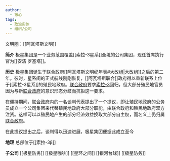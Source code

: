 ```yaml
---
author:
  - 银心
tags:
  - 政治实体
  - 组织/公司
---
```

文明圈：[[阿瓦塔斯文明]]

**简介**
极星集团是一个业务范围覆盖[[索拉-3星系]]全境的公司集团，现任首席执行官为[[安洁 罗塞塔]]。

**历史**
极星集团诞生于联合政府[[阿瓦塔斯文明纪年表#大改组|大改组]]之后的第二年。彼时，星系间的正式航线刚刚恢复，[[阿瓦塔斯联合]]政府得以重新联系上位于[[索拉-3星系]]的殖民地政府。[联合政府](阿瓦塔斯联合.md)要求[索拉-3](索拉-3星系.md)回归，但大部分殖民地官员因为与新[联合政府](阿瓦塔斯联合.md)的意识形态分歧而抗拒这一要求。

在僵持期间，[联合政府](阿瓦塔斯联合.md)内的一名谈判代表提出了一个提议，即让殖民地政府的公务员成立一个公司集团来代替殖民地政府大部分职能，由联合政府和殖民地政府双方注资。这样可以以殖民地产生的部分经济效益换取大部分自主权，而名义上仍归属[联合政府](阿瓦塔斯联合.md)。

在此提议提出之后，谈判得以迅速进展，极星集团便据此成立至今

**地理**
总部位于[[索拉-3β]]


**子公司**
[[极星防务]]
[[极星咖啡]]
[[星环之间]]
[[银河台球]]
[[极星防务]]